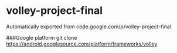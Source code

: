 # volley-project-final
Automatically exported from code.google.com/p/volley-project-final

###Google platform
git clone https://android.googlesource.com/platform/frameworks/volley
